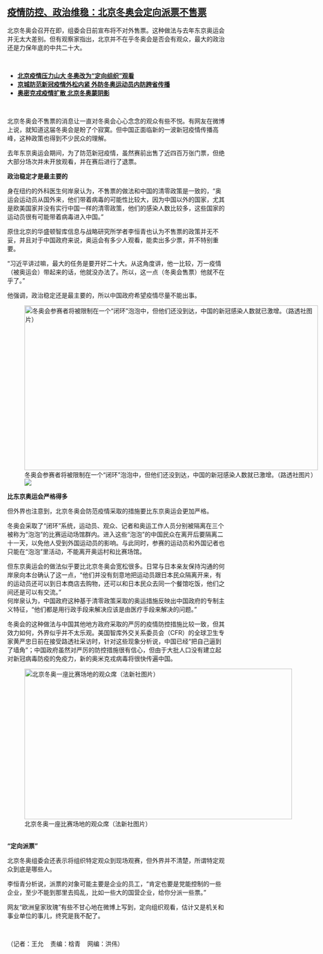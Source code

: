 <!--1642538749000-->
[疫情防控、政治维稳：北京冬奥会定向派票不售票](https://www.rfa.org/mandarin/yataibaodao/junshiwaijiao/wy-01182022101618.html)
------

<p></p><p>北京冬奥会召开在即，组委会日前宣布将不对外售票。这种做法与去年东京奥运会并无太大差别。但有观察家指出，北京并不在乎冬奥会是否会有观众，最大的政治还是力保年底的中共二十大。</p><p><br/></p><ul><li><a href="https://www.rfa.org/mandarin/Xinwen/8-01172022121322.html"><strong>北京疫情压力山大 冬奥改为“定向组织”观看</strong></a></li><li><strong><a href="https://www.rfa.org/mandarin/yataibaodao/huanjing/ql2-01182022092147.html">京城防范新冠疫情外松内紧 外防冬奥运动员内防跨省传播</a></strong></li><li><strong><a href="https://www.rfa.org/mandarin/yataibaodao/huanjing/gf-01142022114032.html">奥密克戎疫情扩散 北京冬奥蒙阴影</a></strong></li></ul><p><br/></p><p>北京冬奥会不售票的消息让一直对冬奥会心心念念的观众有些不悦。有网友在微博上说，就知道这届冬奥会是盼了个寂寞。但中国正面临新的一波新冠疫情传播高峰，这种政策也得到不少民众的理解。<span></span></p><p><span><span>去年东京奥运会期间，为了防范新冠疫情，虽然赛前出售了近四百</span></span><span></span><span>万张门票，但绝大部分场次并未开放观看，并在赛后进行了退票。</span><span></span></p><p><span><strong>政治稳定才是最主要的</strong></span><span></span></p><p><span><span>身在纽约的外科医生何岸泉认为，不售票的做法和中国的清零政策是一致的，</span></span><span>“</span><span>奥运会运动员从国外来，他们带着病毒的可能性比较大，因为中国以外的国家，尤其是欧美国家并没有实行中国一样的清零政策，他们的感染人数比较多，这些国家的运动员很有可能带着病毒进入中国。</span><span>”</span></p><p><span><span>原住北京的华盛顿智库信息与战略研究所学者李恒青也认为不售票的政策并无不妥，并且对于中国政府来说，奥运会有多少人观看，能卖出多少票，并不特别重要。</span></span><span></span></p><p><span>“</span><span>习近平讲过嘛，最大的任务是要开好二十大。从这角度讲，他一比较，万一疫情（被奥运会）带起来的话，他就没办法了。所以，这一点（冬奥会售票）他就不在乎了。</span><span>”</span></p><p><span><span>他强调，政治稳定还是最主要的，所以中国政府希望疫情尽量不能出事。</span></span></p><p><span><span><figure class="image-richtext image-inline captioned" style="width:680px;"><img alt="冬奥会参赛者将被限制在一个“闭环”泡泡中，但他们还没到达，中国的新冠感染人数就已激增。（路透社图片）" height="382" src="https://www.rfa.org/mandarin/yataibaodao/junshiwaijiao/wy-01182022101618.html/wy0118c.jpg/@@images/66954705-5f4a-4da0-868d-05810fdd5335.jpeg" title="wy0118c.jpg" width="680"/><figcaption class="image-caption">冬奥会参赛者将被限制在一个“闭环”泡泡中，但他们还没到达，中国的新冠感染人数就已激增。（路透社图片）</figcaption><small></small><div id="zoomattribute"><a data-caption="冬奥会参赛者将被限制在一个“闭环”泡泡中，但他们还没到达，中国的新冠感染人数就已激增。（路透社图片）" data-fancybox="" href="https://www.rfa.org/mandarin/yataibaodao/junshiwaijiao/wy-01182022101618.html/wy0118c.jpg" id="single_image" title="冬奥会参赛者将被限制在一个“闭环”泡泡中，但他们还没到达，中国的新冠感染人数就已激增。（路透社图片）"><img src="/++plone++rfa-resources/img/icon-zoom.png"/></a></div></figure></span></span></p><p><span><strong>比东京奥运会严格得多</strong></span><span></span></p><p><span><span>但外界也注意到，北京冬奥会防范疫情采取的措施要比东京奥运会更加严格。</span></span><span></span></p><p><span><span>冬奥会采取了</span></span><span>“</span><span>闭环</span><span>”</span><span>系统，运动员、观众、记者和奥运工作人员分别被隔离在三个被称为</span><span>“</span><span>泡泡</span><span>”</span><span>的比赛运动场馆群内。进入这些</span><span>“</span><span>泡泡</span><span>”</span><span>的中国民众在离开后要隔离二十一</span>天<span>，以免他人受到外国运动员的影响。与此同时，参赛的运动员和外国记者也只能在</span><span>“</span><span>泡泡</span><span>”</span><span>里活动，不能离开奥运村和比赛场馆。</span><span></span></p><p><span><span>但东京奥运会的做法似乎要比北京冬奥会宽松很多。日常与日本亲友保持沟通的何岸泉向本台确认了这一点，</span></span><span>“</span><span>他们并没有刻意地把运动员跟日本民众隔离开来，有的运动员还可以到日本商店去购物，还可以和日本民众去同一个餐馆吃饭，他们之间还是可以有交流。</span><span>”<br/><span>何岸泉认为，中国政府这种基于清零政策采取的奥运措施反映出中国政府的专制主义特征，</span></span><span>“</span><span>他们都是用行政手段来解决应该是由医疗手段来解决的问题。</span><span>”</span></p><p><span>冬奥会的这种做法与中国其他地方政府采取的严厉的疫情防控措施比较一致，但其效力如何，外界似乎并不太乐观。美国智库外交关系委员会（</span><span>CFR</span><span>）的全球卫生专家黄严忠日前在接受路透社采访时，针对这些现象分析说，中国已经</span><span>“</span><span>把自己逼到了墙角</span><span>”</span><span>；中国政府虽然对严厉的防控措施很有信心，但由于大批人口没有建立起对新冠病毒防疫的免疫力，新的奥米克戎病毒将很快传遍中国。</span><span></span></p><p><span><figure class="image-richtext image-inline captioned" style="width:620px;"><img alt="北京冬奥一座比赛场地的观众席（法新社图片）" height="349" src="https://www.rfa.org/mandarin/yataibaodao/junshiwaijiao/wy-01182022101618.html/wy0118b.jpg/@@images/d7de5c04-fe59-4ef5-a94c-c085d5cc6503.jpeg" title="wy0118b.jpg" width="620"/><figcaption class="image-caption">北京冬奥一座比赛场地的观众席（法新社图片）</figcaption><small></small></figure><br/></span><strong><span>“</span></strong><strong><span>定向派票</span></strong><strong><span>”</span></strong><span></span></p><p><span><span>北京冬奥组委会还表示将组织特定观众到现场观赛，但外界并不清楚，所谓特定观众到底是哪些人。</span></span><span></span></p><p><span><span>李恒青分析说，派票的对象可能主要是企业的员工，</span></span><span>“</span><span>肯定也要是党能控制的一些企业，至少不能到那里去捣乱，比如一些大的国营企业，给你分派一些票。</span><span>”</span></p><p><span><span>网友</span></span><span>“</span><span>欧洲皇家玫瑰</span><span>”</span><span>有些不甘心地在微博上写到，定向组织观看，估计又是机关和事业单位的事儿，终究是我不配了。</span></p><p><br/></p><p><span><span>（记者：王允    责编：梒青    网编：洪伟）</span></span></p>
